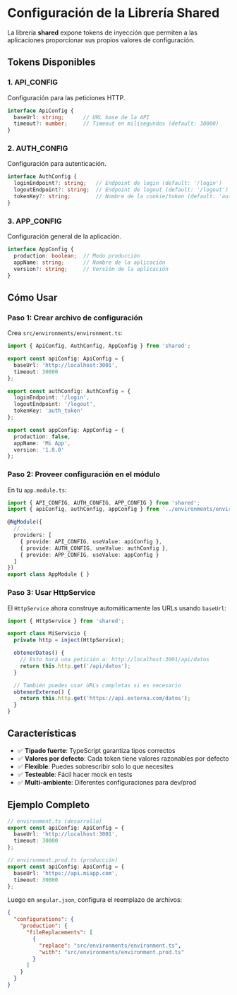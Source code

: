 # Configuración de la Librería Shared

La librería **shared** expone tokens de inyección que permiten a las aplicaciones proporcionar sus propios valores de configuración.

## Tokens Disponibles

### 1. API_CONFIG
Configuración para las peticiones HTTP.

```typescript
interface ApiConfig {
  baseUrl: string;      // URL base de la API
  timeout?: number;     // Timeout en milisegundos (default: 30000)
}
```

### 2. AUTH_CONFIG
Configuración para autenticación.

```typescript
interface AuthConfig {
  loginEndpoint?: string;   // Endpoint de login (default: '/login')
  logoutEndpoint?: string;  // Endpoint de logout (default: '/logout')
  tokenKey?: string;        // Nombre de la cookie/token (default: 'auth_token')
}
```

### 3. APP_CONFIG
Configuración general de la aplicación.

```typescript
interface AppConfig {
  production: boolean;  // Modo producción
  appName: string;      // Nombre de la aplicación
  version?: string;     // Versión de la aplicación
}
```

## Cómo Usar

### Paso 1: Crear archivo de configuración

Crea `src/environments/environment.ts`:

```typescript
import { ApiConfig, AuthConfig, AppConfig } from 'shared';

export const apiConfig: ApiConfig = {
  baseUrl: 'http://localhost:3001',
  timeout: 30000
};

export const authConfig: AuthConfig = {
  loginEndpoint: '/login',
  logoutEndpoint: '/logout',
  tokenKey: 'auth_token'
};

export const appConfig: AppConfig = {
  production: false,
  appName: 'Mi App',
  version: '1.0.0'
};
```

### Paso 2: Proveer configuración en el módulo

En tu `app.module.ts`:

```typescript
import { API_CONFIG, AUTH_CONFIG, APP_CONFIG } from 'shared';
import { apiConfig, authConfig, appConfig } from '../environments/environment';

@NgModule({
  // ...
  providers: [
    { provide: API_CONFIG, useValue: apiConfig },
    { provide: AUTH_CONFIG, useValue: authConfig },
    { provide: APP_CONFIG, useValue: appConfig }
  ]
})
export class AppModule { }
```

### Paso 3: Usar HttpService

El `HttpService` ahora construye automáticamente las URLs usando `baseUrl`:

```typescript
import { HttpService } from 'shared';

export class MiServicio {
  private http = inject(HttpService);

  obtenerDatos() {
    // Esto hará una petición a: http://localhost:3001/api/datos
    return this.http.get('/api/datos');
  }

  // También puedes usar URLs completas si es necesario
  obtenerExterno() {
    return this.http.get('https://api.externa.com/datos');
  }
}
```

## Características

- ✅ **Tipado fuerte**: TypeScript garantiza tipos correctos
- ✅ **Valores por defecto**: Cada token tiene valores razonables por defecto
- ✅ **Flexible**: Puedes sobrescribir solo lo que necesites
- ✅ **Testeable**: Fácil hacer mock en tests
- ✅ **Multi-ambiente**: Diferentes configuraciones para dev/prod

## Ejemplo Completo

```typescript
// environment.ts (desarrollo)
export const apiConfig: ApiConfig = {
  baseUrl: 'http://localhost:3001',
  timeout: 30000
};

// environment.prod.ts (producción)
export const apiConfig: ApiConfig = {
  baseUrl: 'https://api.miapp.com',
  timeout: 30000
};
```

Luego en `angular.json`, configura el reemplazo de archivos:

```json
{
  "configurations": {
    "production": {
      "fileReplacements": [
        {
          "replace": "src/environments/environment.ts",
          "with": "src/environments/environment.prod.ts"
        }
      ]
    }
  }
}
```
